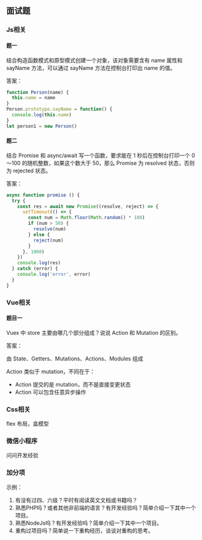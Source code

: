 ## 面试题

### Js相关

#### 题一
结合构造函数模式和原型模式创建一个对象，该对象需要含有 name 属性和 sayName 方法，可以通过 sayName 方法在控制台打印出 name 的值。

答案：
```js
function Person(name) {
  this.name = name
}
Person.prototype.sayName = function() {
  console.log(this.name)
}
let person1 = new Person()
```

#### 题二
结合 Promise 和 async/await 写一个函数，要求能在 1 秒后在控制台打印一个 0～100 的随机整数，如果这个数大于 50，那么 Promise 为 resolved 状态，否则为 rejected 状态。

答案：
```js
async function promise () {
  try {
    const res = await new Promise((resolve, reject) => {
      setTimeout(() => {
        const num = Math.floor(Math.random() * 100)
        if (num > 50) {
          resolve(num)
        } else {
          reject(num)
        }
      }, 1000)
    })
    console.log(res)
  } catch (error) {
    console.log('error', error)
  }
}
```

### Vue相关

#### 题目一
Vuex 中 store 主要由哪几个部分组成？说说 Action 和 Mutation 的区别。

答案：

由 State、Getters、Mutations、Actions、Modules 组成

Action 类似于 mutation，不同在于：
- Action 提交的是 mutation，而不是直接变更状态
- Action 可以包含任意异步操作


### Css相关

flex 布局，盒模型


### 微信小程序

问问开发经验


### 加分项

示例：
1. 有没有过四、六级？平时有阅读英文文档或书籍吗？
2. 熟悉PHP吗？或者其他非前端的语言？有开发经验吗？简单介绍一下其中一个项目。
3. 熟悉NodeJs吗？有开发经验吗？简单介绍一下其中一个项目。
4. 重构过项目吗？简单说一下重构经历，谈谈对重构的思考。

